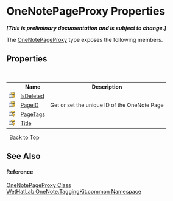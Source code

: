 # OneNotePageProxy Properties
 _**\[This is preliminary documentation and is subject to change.\]**_

The <a href="29ddbe8b-c1cb-4253-2f88-8d4aea757b89.md">OneNotePageProxy</a> type exposes the following members.


## Properties
&nbsp;<table><tr><th></th><th>Name</th><th>Description</th></tr><tr><td>![Protected property](media/protproperty.gif "Protected property")</td><td><a href="166659f1-007a-4a79-c7c5-06ee824d83ff.md">IsDeleted</a></td><td /></tr><tr><td>![Protected property](media/protproperty.gif "Protected property")</td><td><a href="aaf3a51d-12d5-780c-ace5-31af78c8b2f7.md">PageID</a></td><td>
Get or set the unique ID of the OneNote Page</td></tr><tr><td>![Protected property](media/protproperty.gif "Protected property")</td><td><a href="855856f7-a76c-8392-a05d-174175a8196a.md">PageTags</a></td><td /></tr><tr><td>![Protected property](media/protproperty.gif "Protected property")</td><td><a href="e58ea5fb-7a02-23c5-0cda-f4262bfcb368.md">Title</a></td><td /></tr></table>&nbsp;
<a href="#onenotepageproxy-properties">Back to Top</a>

## See Also


#### Reference
<a href="29ddbe8b-c1cb-4253-2f88-8d4aea757b89.md">OneNotePageProxy Class</a><br /><a href="bcdbab9c-63d1-48a4-6937-af53fb8d9a55.md">WetHatLab.OneNote.TaggingKit.common Namespace</a><br />